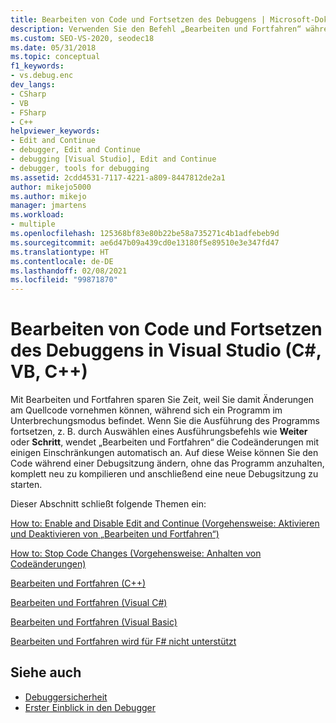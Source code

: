 ```yaml
---
title: Bearbeiten von Code und Fortsetzen des Debuggens | Microsoft-Dokumentation
description: Verwenden Sie den Befehl „Bearbeiten und Fortfahren“ während des Debuggens in Visual Studio, damit Sie Änderungen an Ihrem Quellcode vornehmen können, während sich Ihr Programm im Unterbrechungsmodus befindet.
ms.custom: SEO-VS-2020, seodec18
ms.date: 05/31/2018
ms.topic: conceptual
f1_keywords:
- vs.debug.enc
dev_langs:
- CSharp
- VB
- FSharp
- C++
helpviewer_keywords:
- Edit and Continue
- debugger, Edit and Continue
- debugging [Visual Studio], Edit and Continue
- debugger, tools for debugging
ms.assetid: 2cdd4531-7117-4221-a809-8447812de2a1
author: mikejo5000
ms.author: mikejo
manager: jmartens
ms.workload:
- multiple
ms.openlocfilehash: 125368bf83e80b22be58a735271c4b1adfebeb9d
ms.sourcegitcommit: ae6d47b09a439cd0e13180f5e89510e3e347fd47
ms.translationtype: HT
ms.contentlocale: de-DE
ms.lasthandoff: 02/08/2021
ms.locfileid: "99871870"
---
```

# <a name="edit-code-and-continue-debugging-in-visual-studio-c-vb-c"></a>Bearbeiten von Code und Fortsetzen des Debuggens in Visual Studio (C#, VB, C++)
Mit Bearbeiten und Fortfahren sparen Sie Zeit, weil Sie damit Änderungen am Quellcode vornehmen können, während sich ein Programm im Unterbrechungsmodus befindet. Wenn Sie die Ausführung des Programms fortsetzen, z. B. durch Auswählen eines Ausführungsbefehls wie **Weiter** oder **Schritt**, wendet „Bearbeiten und Fortfahren“ die Codeänderungen mit einigen Einschränkungen automatisch an. Auf diese Weise können Sie den Code während einer Debugsitzung ändern, ohne das Programm anzuhalten, komplett neu zu kompilieren und anschließend eine neue Debugsitzung zu starten.

 Dieser Abschnitt schließt folgende Themen ein:

 [How to: Enable and Disable Edit and Continue (Vorgehensweise: Aktivieren und Deaktivieren von „Bearbeiten und Fortfahren“)](../debugger/how-to-enable-and-disable-edit-and-continue.md)

 [How to: Stop Code Changes (Vorgehensweise: Anhalten von Codeänderungen)](../debugger/how-to-stop-code-changes.md)

 [Bearbeiten und Fortfahren (C++)](../debugger/edit-and-continue-visual-cpp.md)

 [Bearbeiten und Fortfahren (Visual C#)](../debugger/edit-and-continue-visual-csharp.md)

 [Bearbeiten und Fortfahren (Visual Basic)](../debugger/edit-and-continue-visual-basic.md)

 [Bearbeiten und Fortfahren wird für F# nicht unterstützt](../debugger/edit-and-continue-not-supported-for-f-hash.md)

## <a name="see-also"></a>Siehe auch
- [Debuggersicherheit](../debugger/debugger-security.md)
- [Erster Einblick in den Debugger](../debugger/debugger-feature-tour.md)
